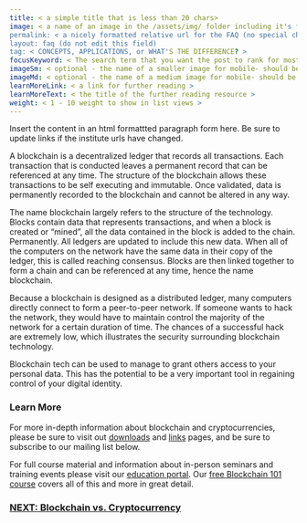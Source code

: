 ```yaml
---
title: < a simple title that is less than 20 chars>
image: < a name of an image in the /assets/img/ folder including it's file extension >
permalink: < a nicely formatted relative url for the FAQ (no special characters or spaces, except _ and - )>
layout: faq (do not edit this field)
tag: < CONCEPTS, APPLICATIONS, or WHAT'S THE DIFFERENCE? >
focusKeyword: < The search term that you want the post to rank for most>
imageSm: < optional - the name of a smaller image for mobile- should be same as image above but with _sm as a suffix before file ending>
imageMd: < optional - the name of a medium image for mobile- should be same as image above but with _md_ as a suffix before file ending>
learnMoreLink: < a link for further reading >
learnMoreText: < the title of the further reading resource >
weight: < 1 - 10 weight to show in list views >
---
```


Insert the content in an html formattted paragraph form here. Be sure to update links if the institute urls have changed. 

<!-- Example:
    title: What is a blockchain?
    image:  blockchain.jpg
    permalink: /faq/what-is-blockchain/
    layout: faq
    tag: CONCEPTS
    weight: 10
 -->

<span>A blockchain is a decentralized ledger that records all transactions. Each transaction that is conducted leaves a permanent record that can be referenced at any time. The structure of the blockchain allows these transactions to be self executing and immutable. Once validated, data is permanently recorded to the blockchain and cannot be altered in any way. </span>

<span>The name blockchain largely refers to the structure of the technology. Blocks contain data that represents transactions, and when a block is created or “mined”, all the data contained in the block is added to the chain. Permanently. All ledgers are updated to include this new data. When all of the computers on the network have the same data in their copy of the ledger, this is called reaching consensus. Blocks are then linked together to form a chain and can be referenced at any time, hence the name blockchain.</span>

<span>Because a blockchain is designed as a distributed ledger, many computers directly connect to form a peer-to-peer network. If someone wants to hack the network, they would have to maintain control the majority of the network for a certain duration of time. The chances of a successful hack are extremely low, which illustrates the security surrounding blockchain technology.</span>

<span>Blockchain tech can be used to manage to grant others access to your personal data. This has the potential to be a very important tool in regaining control of your digital identity.</span>

<h3>Learn More</h3>
<p>For more in-depth information about blockchain and cryptocurrencies, please be sure to visit out <a href="/downloads/">downloads</a> and <a href="/resources/">links</a> pages, and be sure to subscribe to our mailing list below.</p>

<p>For full course material and information about in-person seminars and training events please visit our <a href="/education/">education portal</a>. Our <a href="/courses/blockchain-101/">free Blockchain 101 course</a> covers all of this and more in great detail.</p>

<h3><a href="/education/blockchain-vs-cryptocurrency/">NEXT: Blockchain vs. Cryptocurrency</a></h3> 
